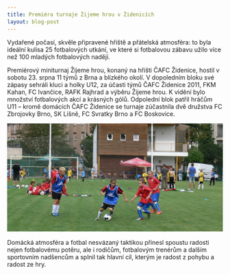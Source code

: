 ```yaml
---
title: Premiéra turnaje Žijeme hrou v Židenicích
layout: blog-post
---
```


Vydařené počasí, skvěle připravené hřiště a přátelská atmosféra: to byla ideální kulisa 25 fotbalových utkání, ve které si fotbalovou zábavu užilo více než 100 mladých fotbalových nadějí.

Premiérový miniturnaj Žijeme hrou, konaný na hřišti ČAFC Židenice, hostil v sobotu 23. srpna 11 týmů z Brna a blízkého okolí. V dopoledním bloku své zápasy sehráli kluci a holky U12, za účasti týmů ČAFC Židenice 2011, FKM Kahan, FC Ivančice, RAFK Rajhrad a výběru Žijeme hrou. K vidění bylo množství fotbalových akcí a krásných gólů. Odpolední blok patřil hráčům U11 – kromě domácích ČAFC Židenice se turnaje zúčastnila dvě družstva FC Zbrojovky Brno, SK Líšně, FC Svratky Brno a FC Boskovice.

<img class="fit-width" src="/blog/img/zidenice.jpg" alt="">

Domácká atmosféra a fotbal nesvázaný taktikou přinesl spoustu radosti nejen fotbalovému potěru, ale i rodičům, fotbalovým trenérům a dalším sportovním nadšencům a splnil tak hlavní cíl, kterým je radost z pohybu a radost ze hry.